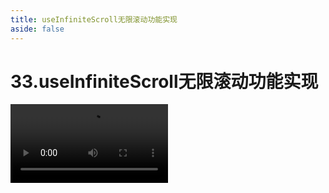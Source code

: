```yaml
---
title: useInfiniteScroll无限滚动功能实现
aside: false
---
```


# 33.useInfiniteScroll无限滚动功能实现

<video autoplay src="http://qn.chinavanes.com/interview/vue-interview/33.useInfiniteScroll无限滚动功能实现.mp4" controls controlsList="nodownload" width="50%"/>

